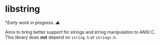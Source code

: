 # libstring

  **Early work in progress. ⚠️*

Aims to bring better support for strings and string manipulation to ANSI C. This library does **not** depend on `string.h` or `strings.h`.
